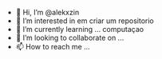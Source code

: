 - 👋 Hi, I’m @alekxzin
- 👀 I’m interested in em criar um repositorio
- 🌱 I’m currently learning ... computaçao
- 💞️ I’m looking to collaborate on ... 
- 📫 How to reach me ...

<!---
alekxzin/alekxzin is a ✨ special ✨ repository because its `README.md` (this file) appears on your GitHub profile.
You can click the Preview link to take a look at your changes.
--->
